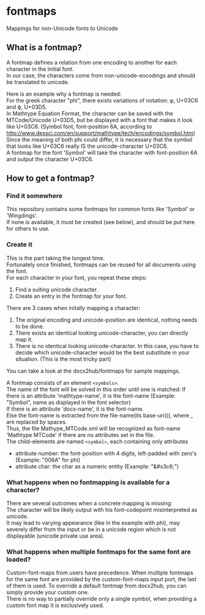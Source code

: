# fontmaps

Mappings for non-Unicode fonts to Unicode

## What is a fontmap?
A fontmap defines a relation from one encoding to another for each character in the initial font.  
In our case, the characters come from non-unicode-encodings and should be translated to unicode.

Here is an example why a fontmap is needed:  
For the greek character "phi", there exists variations of notation: φ, U+03C6 and ϕ, U+03D5.  
In Mathtype Equation Format, the character can be saved with the MTCode/Unicode U+03D5, but be displayed with a font that makes it look like U+03C6. (Symbol font, font-position 6A, according to http://www.dessci.com/en/support/mathtype/tech/encodings/symbol.htm)  
Since the meaning of both phi could differ, it is necessary that the symbol that looks like U+03C6 really IS the unicode-character U+03C6.  
A fontmap for the font 'Symbol' will take the character with font-position 6A and output the character U+03C6.

## How to get a fontmap?

### Find it somewhere
This  repository contains some fontmaps for common fonts like 'Symbol' or 'Wingdings'.  
If none is available, it must be created (see below), and should be put here for others to use.

### Create it

This is the part taking the longest time.  
Fortunately once finished, fontmaps can be reused for all documents using the font.  
For each character in your font, you repeat these steps:
1. Find a suiting unicode character.
2. Create an entry in the fontmap for your font.

There are 3 cases when initally mapping a character:
 1. The original encoding and unicode-position are identical, nothing needs to be done.
 2. There exists an identical looking unicode-character, you can directly map it.
 3. There is no identical looking unicode-character. In this case, you have to decide which unicode-character would be the best substitute in your situation. (This is the most tricky part)

You can take a look at the docx2hub/fontmaps for sample mappings.

A fontmap consists of an element `<symbols>`.  
The name of the font will be solved in this order until one is matched:
If there is an attribute 'mathtype-name', it is the font-name (Example: "Symbol", name as displayed in the font selector)  
If there is an attribute 'docx-name', it is the font-name.  
Else the font-name is extracted from the file-name(its base-uri()), where _ are replaced by spaces.  
Thus, the file Mathype_MTCode.xml will be recognized as font-name 'Mathtype MTCode' if there are no attributes set in the file.  
The child-elements are named `<symbol>`, each containing only attributes
  * attribute number: the font-position with 4 digits, left-padded with zero's (Example: "006A" for phi)
  * attribute char: the char as a numeric entity (Example: "&amp;#x3c6;")

### What happens when no fontmapping is available for a character?

There are several outcomes when a concrete mapping is missing:  
The character will be likely output with his font-codepoint misinterpreted as unicode.  
It may lead to varying appearance (like in the example with phi), may severely differ from the input or be in a unicode region which is not displayable (unicode private use area).  

### What happens when multiple fontmaps for the same font are loaded?

Custom-font-maps from users have precedence.  When multiple fontmaps for the same font are provided by the custom-font-maps input port, the last of them is used. To override a default fontmap from docx2hub, you can simply provide your custom one.  
There is no way to partially override only a single symbol, when providing a custom font map it is exclusively used.
